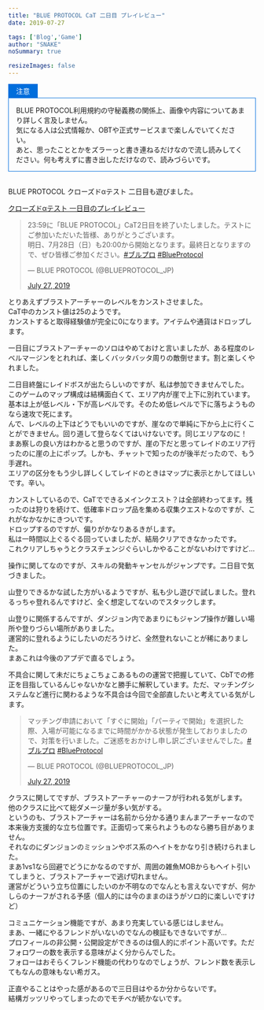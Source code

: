 ```yaml
---
title: "BLUE PROTOCOL CaT 二日目 プレイレビュー"
date: 2019-07-27

tags: ['Blog','Game']
author: "SNAKE"
noSummary: true

resizeImages: false
---
```

<div class="wp-block-luxe-blocks-topic" style="margin-top:10px;margin-bottom:30px">
  <div class="wp-block-luxe-blocks-topic-title" style="color:#fff;background-color:#006edc;border:1px solid #006edc;border-radius:0px 0px 0 0;padding:3px 15px;display:inline-block">
    注意
  </div>
  
  <div class="wp-block-luxe-blocks-topic-content" style="border:1px solid #006edc;padding:0px 15px 0px 15px ">
    <p>
      BLUE PROTOCOL利用規約の守秘義務の関係上、画像や内容についてあまり詳しく言及しません。<br />気になる人は公式情報か、OBTや正式サービスまで楽しんでいてください。<br />あと、思ったこととかをズラーっと書き連ねるだけなので流し読みしてください。何も考えずに書き出しただけなので、読みづらいです。
    </p>
  </div>
</div>

BLUE PROTOCOL クローズドαテスト 二日目も遊びました。

<a href="https://ethernetcat.ga/game/15828" target="_blank" rel="noreferrer noopener" aria-label="クローズドαテスト 一日目のプレイレビュー (新しいタブで開く)">クローズドαテスト 一日目のプレイレビュー</a>

<blockquote class="twitter-tweet">
  <p lang="ja" dir="ltr">
    23:59に「BLUE PROTOCOL」CaT2日目を終了いたしました。テストにご参加いただいた皆様、ありがとうございます。<br />明日、7月28日（日）も20:00から開始となります。最終日となりますので、ぜひ皆様ご参加ください。<a href="https://twitter.com/hashtag/%E3%83%96%E3%83%AB%E3%83%97%E3%83%AD?src=hash&ref_src=twsrc%5Etfw">#ブルプロ</a> <a href="https://twitter.com/hashtag/BlueProtocol?src=hash&ref_src=twsrc%5Etfw">#BlueProtocol</a>
  </p>&mdash; BLUE PROTOCOL (@BLUEPROTOCOL_JP) 
  
  <a href="https://twitter.com/BLUEPROTOCOL_JP/status/1155132020046958592?ref_src=twsrc%5Etfw">July 27, 2019</a>
</blockquote>

とりあえずブラストアーチャーのレベルをカンストさせました。  
CaT中のカンスト値は25のようです。  
カンストすると取得経験値が完全に0になります。アイテムや通貨はドロップします。

一日目にブラストアーチャーのソロはやめておけと言いましたが、ある程度のレベルマージンをとれれば、楽しくバッタバッタ周りの敵倒せます。割と楽しくやれました。

二日目終盤にレイドボスが出たらしいのですが、私は参加できませんでした。  
このゲームのマップ構成は結構面白くて、エリア内が崖で上下に別れています。基本は上が低レベル・下が高レベルです。そのため低レベルで下に落ちようものなら速攻で死にます。  
んで、レベルの上下はどうでもいいのですが、崖なので単純に下から上に行くことができません。回り道して登らなくてはいけないです。同じエリアなのに！  
まあ察しの良い方はわかると思うのですが、崖の下だと思ってレイドのエリア行ったのに崖の上にポップ。しかも、チャットで知ったのが後半だったので、もう手遅れ。  
エリアの区分をもう少し詳しくしてレイドのときはマップに表示とかしてほしいです。辛い。

カンストしているので、CaTでできるメインクエスト？は全部終わってます。残ったのは狩りを続けて、低確率ドロップ品を集める収集クエストなのですが、これがなかなかにきついです。  
ドロップするのですが、偏りがかなりあるきがします。  
私は一時間以上ぐるぐる回っていましたが、結局クリアできなかったです。  
これクリアしちゃうとクラスチェンジぐらいしかやることがないわけですけど&#8230;

操作に関してなのですが、スキルの発動キャンセルがジャンプです。二日目で気づきました。

山登りできるかな試した方がいるようですが、私も少し遊びで試しました。登れるっちゃ登れるんですけど、全く想定してないのでスタックします。

山登りに関係するんですが、ダンジョン内であまりにもジャンプ操作が難しい場所や登りづらい場所がありました。  
運営的に登れるようにしたいのだろうけど、全然登れないことが稀にありました。  
まあこれは今後のアプデで直るでしょう。

不具合に関して未だにちょこちょこあるものの運営で把握していて、CbTでの修正を目指しているんじゃないかなと勝手に解釈しています。ただ、マッチングシステムなど進行に関わるような不具合は今回で全部直したいと考えている気がします。

<blockquote class="twitter-tweet">
  <p lang="ja" dir="ltr">
    マッチング申請において「すぐに開始」「パーティで開始」を選択した際、入場が可能になるまでに時間がかかる状態が発生しておりましたので、対策を行いました。ご迷惑をおかけし申し訳ございませんでした。<a href="https://twitter.com/hashtag/%E3%83%96%E3%83%AB%E3%83%97%E3%83%AD?src=hash&ref_src=twsrc%5Etfw">#ブルプロ</a> <a href="https://twitter.com/hashtag/BlueProtocol?src=hash&ref_src=twsrc%5Etfw">#BlueProtocol</a>
  </p>&mdash; BLUE PROTOCOL (@BLUEPROTOCOL_JP) 
  
  <a href="https://twitter.com/BLUEPROTOCOL_JP/status/1155081126060294144?ref_src=twsrc%5Etfw">July 27, 2019</a>
</blockquote>

クラスに関してですが、ブラストアーチャーのナーフが行われる気がします。  
他のクラスに比べて総ダメージ量が多い気がする。  
というのも、ブラストアーチャーは名前から分かる通りまんまアーチャーなので本来後方支援的な立ち位置です。正面切って来られようものなら勝ち目がありません。  
それなのにダンジョンのミッションやボス系のヘイトをかなり引き続けられました。  
まあ1vs1なら回避でどうにかなるのですが、周囲の雑魚MOBからもヘイト引いてしまうと、ブラストアーチャーで逃げ切れません。  
運営がどういう立ち位置にしたいのか不明なのでなんとも言えないですが、何かしらのナーフがされる予感（個人的には今のままのほうがソロ的に楽しいですけど）

コミュニケーション機能ですが、あまり充実している感じはしません。  
まあ、一緒にやるフレンドがいないのでなんの検証もできないですが&#8230;  
プロフィールの非公開・公開設定ができるのは個人的にポイント高いです。ただフォロワーの数を表示する意味がよく分からんでした。  
フォローはおそらくフレンド機能の代わりなのでしょうが、フレンド数を表示してもなんの意味もない希ガス。

正直やることはやった感があるので三日目はやるか分からないです。  
結構ガッツリやってしまったのでモチベが続かないです。